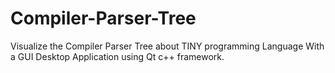 # Compiler-Parser-Tree

Visualize the Compiler Parser Tree about TINY programming Language With a GUI Desktop Application using Qt c++ framework. 
